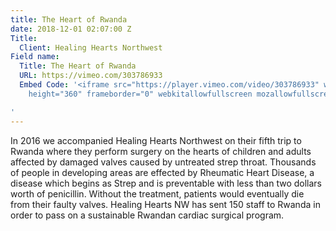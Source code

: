 ```yaml
---
title: The Heart of Rwanda
date: 2018-12-01 02:07:00 Z
Title:
  Client: Healing Hearts Northwest
Field name:
  Title: The Heart of Rwanda
  URL: https://vimeo.com/303786933
  Embed Code: '<iframe src="https://player.vimeo.com/video/303786933" width="640"
    height="360" frameborder="0" webkitallowfullscreen mozallowfullscreen allowfullscreen></iframe>

'
---
```


In 2016 we accompanied Healing Hearts Northwest on their fifth trip to Rwanda where they perform surgery on the hearts of children and adults affected by damaged valves caused by untreated strep throat. Thousands of people in developing areas are effected by Rheumatic Heart Disease, a disease which begins as Strep and is preventable with less than two dollars worth of penicillin. Without the treatment, patients would eventually die from their faulty valves. Healing Hearts NW has sent 150 staff to Rwanda in order to pass on a sustainable Rwandan cardiac surgical program. 